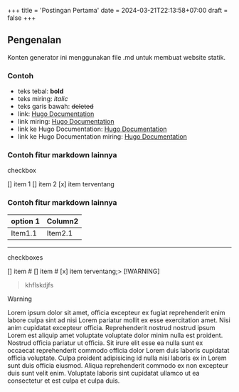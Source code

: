 +++
title = 'Postingan Pertama'
date = 2024-03-21T22:13:58+07:00
draft = false
+++

## Pengenalan

Konten generator ini menggunakan file .md untuk membuat website statik.

### Contoh

 - teks tebal: **bold**
 - teks miring: *italic*
 - teks garis bawah: ~~deleted~~
 - link: [Hugo Documentation](https://gohugo.io)
 - link miring: [Hugo Documentation](https://gohugo.io "Hugo Documentation")
 - link ke Hugo Documentation: [Hugo Documentation](https://gohugo.io)
 - link ke Hugo Documentation miring: [Hugo Documentation](https://gohugo.io "Hugo Documentation")

### Contoh fitur markdown lainnya

checkbox

 [] item 1
 [] item 2
 [x] item terventang

### Contoh fitur markdown lainnya

| option 1  | Column2   |
|---------- |---------- |
| Item1.1   | Item2.1   |


 --- 

checkboxes

 [] item # 
 [] item #
 [x] item terventang;> [!WARNING]
 > khflskdjfs


> [!WARNING]
> Lorem ipsum dolor sit amet, officia excepteur ex fugiat reprehenderit enim labore culpa sint ad nisi Lorem pariatur mollit ex esse exercitation amet. Nisi anim cupidatat excepteur officia. Reprehenderit nostrud nostrud ipsum Lorem est aliquip amet voluptate voluptate dolor minim nulla est proident. Nostrud officia pariatur ut officia. Sit irure elit esse ea nulla sunt ex occaecat reprehenderit commodo officia dolor Lorem duis laboris cupidatat officia voluptate. Culpa proident adipisicing id nulla nisi laboris ex in Lorem sunt duis officia eiusmod. Aliqua reprehenderit commodo ex non excepteur duis sunt velit enim. Voluptate laboris sint cupidatat ullamco ut ea consectetur et est culpa et culpa duis.
